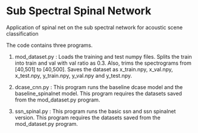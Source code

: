 # Sub Spectral Spinal Network
Application of spinal net on the sub spectral network for acoustic scene classification

The code contains three programs. 

1. mod_dataset.py : Loads the training and test numpy files. Splits the train into train and val with val ratio as 0.3. Also, trims the spectrograms from [40,501] to [40,500].                         Saves the dataset as x_train.npy, x_val.npy, x_test.npy, y_train.npy, y_val.npy and y_test.npy.

2. dcase_cnn.py : This program runs the baseline dcase model and the baseline_spinalnet model. This program requires the datasets saved from the mod_dataset.py program.

3. ssn_spinal.py : This program runs the basic ssn and ssn spinalnet version. This program requires the datasets saved from the mod_dataset.py program.
